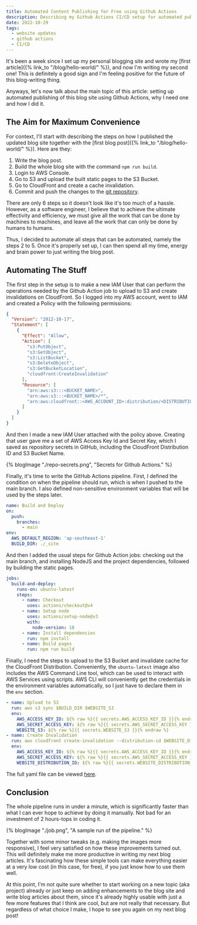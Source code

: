 ```yaml
---
title: Automated Content Publishing for Free using Github Actions
description: Describing my Github Actions CI/CD setup for automated publishing on my personal blogging site.
date: 2022-10-29
tags:
  - website updates
  - github actions
  - CI/CD
---
```


It's been a week since I set up my personal blogging site and wrote my [first article]({% link_to "/blog/hello-world/" %}), and now I'm writing my second one! This is definitely a good sign and I'm feeling positive for the future of this blog-writing thing.

Anyways, let's now talk about the main topic of this article: setting up automated publishing of this blog site using Github Actions, why I need one and how I did it.

## The Aim for Maximum Convenience

For context, I'll start with describing the steps on how I published the updated blog site together with the [first blog post]({% link_to "/blog/hello-world/" %}). Here are they:

1. Write the blog post.
2. Build the whole blog site with the command `npm run build`.
3. Login to AWS Console.
4. Go to S3 and upload the built static pages to the S3 Bucket.
5. Go to CloudFront and create a cache invalidation.
6. Commit and push the changes to the [git repository](https://github.com/andyautida14/personal-website).

There are only 6 steps so it doesn't look like it's too much of a hassle. However, as a software engineer, I believe that to achieve the ultimate effectivity and efficiency, we must give all the work that can be done by machines to machines, and leave all the work that can only be done by humans to humans.

Thus, I decided to automate all steps that can be automated, namely the steps 2 to 5. Once it's properly set up, I can then spend all my time, energy and brain power to just writing the blog post.

## Automating The Stuff

The first step in the setup is to make a new IAM User that can perform the operations needed by the Github Action job to upload to S3 and create invalidations on CloudFront. So I logged into my AWS account, went to IAM and created a Policy with the following permissions:

```json
{
  "Version": "2012-10-17",
  "Statement": [
    {
      "Effect": "Allow",
      "Action": [
        "s3:PutObject",
        "s3:GetObject",
        "s3:ListBucket",
        "s3:DeleteObject",
        "s3:GetBucketLocation",
        "cloudfront:CreateInvalidation"
      ],
      "Resource": [
        "arn:aws:s3:::<BUCKET_NAME>",
        "arn:aws:s3:::<BUCKET_NAME>/*",
        "arn:aws:cloudfront::<AWS_ACCOUNT_ID>:distribution/<DISTRIBUTION_ID>"
      ]
    }
  ]
}
```

And then I made a new IAM User attached with the policy above. Creating that user gave me a set of AWS Access Key Id and Secret Key, which I saved as repository secrets in GitHub, including the CloudFront Distribution ID and S3 Bucket Name.

{% blogImage "./repo-secrets.png", "Secrets for Github Actions." %}

Finally, it's time to write the GitHub Actions pipeline. First, I defined the condition on when the pipeline should run, which is when I pushed to the main branch. I also defined non-sensitive environment variables that will be used by the steps later.

```yaml
name: Build and Deploy
on:
  push:
    branches:
      - main
env:
  AWS_DEFAULT_REGION: 'ap-southeast-1'
  BUILD_DIR: ./_site
```

And then I added the usual steps for Github Action jobs: checking out the main branch, and installing NodeJS and the project dependencies, followed by building the static pages.

```yaml
jobs:
  build-and-deploy:
    runs-on: ubuntu-latest
    steps:
      - name: Checkout
        uses: actions/checkout@v4
      - name: Setup node
        uses: actions/setup-node@v3
        with:
          node-version: 18
      - name: Install dependencies
        run: npm install
      - name: Build pages
        run: npm run build
```

Finally, I need the steps to upload to the S3 Bucket and invalidate cache for the CloudFront Distribution. Conveniently, the `ubuntu-latest` image also includes the AWS Command Line tool, which can be used to interact with AWS Services using scripts. AWS CLI will conveniently get the credentials in the environment variables automatically, so I just have to declare them in the `env` section.

```yaml
- name: Upload to S3
  run: aws s3 sync $BUILD_DIR $WEBSITE_S3
  env:
    AWS_ACCESS_KEY_ID: ${% raw %}{{ secrets.AWS_ACCESS_KEY_ID }}{% endraw %}
    AWS_SECRET_ACCESS_KEY: ${% raw %}{{ secrets.AWS_SECRET_ACCESS_KEY }}{% endraw %}
    WEBSITE_S3: ${% raw %}{{ secrets.WEBSITE_S3 }}{% endraw %}
- name: Create Invalidation
  run: aws cloudfront create-invalidation --distribution-id $WEBSITE_DISTRIBUTION_ID --paths '/*'
  env:
    AWS_ACCESS_KEY_ID: ${% raw %}{{ secrets.AWS_ACCESS_KEY_ID }}{% endraw %}
    AWS_SECRET_ACCESS_KEY: ${% raw %}{{ secrets.AWS_SECRET_ACCESS_KEY }}{% endraw %}
    WEBSITE_DISTRIBUTION_ID: ${% raw %}{{ secrets.WEBSITE_DISTRIBUTION_ID }}{% endraw %}
```

The full yaml file can be viewed [here](https://github.com/andyautida14/personal-website/blob/main/.github/workflows/build-and-deploy.yml).

## Conclusion

The whole pipeline runs in under a minute, which is significantly faster than what I can ever hope to achieve by doing it manually. Not bad for an investment of 2 hours-tops in coding it.

{% blogImage "./job.png", "A sample run of the pipeline." %}

Together with some minor tweaks (e.g. making the images more responsive), I feel very satisfied on how these improvements turned out. This will definitely make me more productive in writing my next blog articles. It's fascinating how these simple tools can make everything easier at a very low cost (in this case, for free), if you just know how to use them well.

At this point, I'm not quite sure whether to start working on a new topic (aka project) already or just keep on adding enhancements to the blog site and write blog articles about them, since it's already highly usable with just a few more features that I think are cool, but are not really that necessary. But regardless of what choice I make, I hope to see you again on my next blog post!